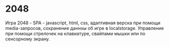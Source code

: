 # 2048
Игра 2048 - SPA - javascript, html, css, адаптивная верска при помощи media-запросов, сохранение даннхы об игре в localstorage. Управление при помощи стрелочек на клавиатуре, свайпами мышки или по сенсорному экрану.
